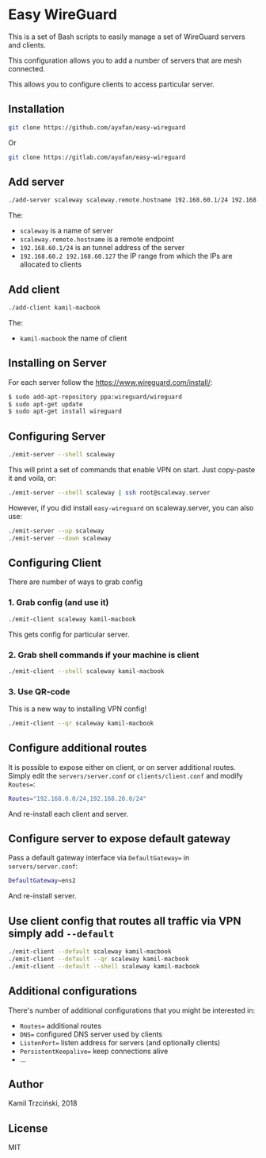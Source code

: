 # Easy WireGuard

This is a set of Bash scripts to easily manage a set of WireGuard servers and clients.

This configuration allows you to add a number of servers that are mesh connected.

This allows you to configure clients to access particular server.

## Installation

```bash
git clone https://github.com/ayufan/easy-wireguard
```

Or

```bash
git clone https://gitlab.com/ayufan/easy-wireguard
```

## Add server

```bash
./add-server scaleway scaleway.remote.hostname 192.168.60.1/24 192.168.60.2 192.168.60.127
```

The:

- `scaleway` is a name of server
- `scaleway.remote.hostname` is a remote endpoint
- `192.168.60.1/24` is an tunnel address of the server
- `192.168.60.2 192.168.60.127` the IP range from which the IPs are allocated to clients

## Add client

```bash
./add-client kamil-macbook
```

The:

- `kamil-macbook` the name of client

## Installing on Server

For each server follow the https://www.wireguard.com/install/:

```bash
$ sudo add-apt-repository ppa:wireguard/wireguard
$ sudo apt-get update
$ sudo apt-get install wireguard
```

## Configuring Server

```bash
./emit-server --shell scaleway
```

This will print a set of commands that enable VPN on start.
Just copy-paste it and voila, or:

```bash
./emit-server --shell scaleway | ssh root@scaleway.server
```

However, if you did install `easy-wireguard` on scaleway.server, you can also use:

```bash
./emit-server --up scaleway
./emit-server --down scaleway
```

## Configuring Client

There are number of ways to grab config

### 1. Grab config (and use it)

```bash
./emit-client scaleway kamil-macbook
```

This gets config for particular server.

### 2. Grab shell commands if your machine is client

```bash
./emit-client --shell scaleway kamil-macbook
```

### 3. Use QR-code

This is a new way to installing VPN config!

```bash
./emit-client --qr scaleway kamil-macbook
```

## Configure additional routes

It is possible to expose either on client, or on server additional routes.
Simply edit the `servers/server.conf` or `clients/client.conf` and modify `Routes=`:

```bash
Routes="192.168.0.0/24,192.168.20.0/24"
```

And re-install each client and server.

## Configure server to expose default gateway

Pass a default gateway interface via `DefaultGateway=` in `servers/server.conf`:

```bash
DefaultGateway=ens2
```

And re-install server.

## Use client config that routes all traffic via VPN simply add `--default`

```bash
./emit-client --default scaleway kamil-macbook
./emit-client --default --qr scaleway kamil-macbook
./emit-client --default --shell scaleway kamil-macbook
```

## Additional configurations

There's number of additional configurations that you might be interested in:

- `Routes=` additional routes
- `DNS=` configured DNS server used by clients
- `ListenPort=` listen address for servers (and optionally clients)
- `PersistentKeepalive=` keep connections alive
- ...

## Author

Kamil Trzciński, 2018

## License

MIT
